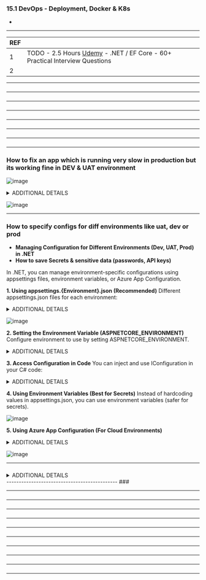 
### 15.1 DevOps - Deployment, Docker & K8s

* 



---------------------------------------------
| REF | |
| - | - |
| 1 | TODO -  2.5 Hours [Udemy](https://luxoft.udemy.com/course/net-ef-core-50-practical-interview-questions/) - .NET / EF Core - 60+ Practical Interview Questions |
| 2 | 
---------------------------------------------
### 

---------------------------------------------
### 

---------------------------------------------
### 

---------------------------------------------
### 

---------------------------------------------
### 

---------------------------------------------
### 

---------------------------------------------
### 

---------------------------------------------
### How to fix an app which is running very slow in production but its working fine in DEV & UAT environment

![image](https://github.com/user-attachments/assets/9e3d8223-d03c-442a-9b2a-9e0421d1925f)

<details>
  <summary>ADDITIONAL DETAILS </summary>  

![image](https://github.com/user-attachments/assets/4d0cb2a5-6af5-48a1-b99a-f882b55c1b9c)

![image](https://github.com/user-attachments/assets/1c9585d6-b0cd-44d3-9322-59b7a67b2dba)

![image](https://github.com/user-attachments/assets/f90e633e-ea83-4a88-a220-c36cd8f27cc4)

![image](https://github.com/user-attachments/assets/87dc5c96-4d6d-4f9b-b59e-77b6459e4354)

</details>

![image](https://github.com/user-attachments/assets/69b21a41-b88b-4a38-b405-3977b3ad2596)


---------------------------------------------
### How to specify configs for diff environments like uat, dev or prod

*  **Managing Configuration for Different Environments (Dev, UAT, Prod) in .NET**
*  **How to save Secrets & sensitive data (passwords, API keys)**

In .NET, you can manage environment-specific configurations using appsettings files, environment variables, or Azure App Configuration.

**1. Using appsettings.{Environment}.json (Recommended)**
  Different appsettings.json files for each environment:
  
<details>
  <summary>ADDITIONAL DETAILS </summary>  

![image](https://github.com/user-attachments/assets/38436105-69c3-47ac-8532-988a06512d7f)
![image](https://github.com/user-attachments/assets/b1d64940-a929-48ec-9867-2b83b6f23e7f)
  
</details>

![image](https://github.com/user-attachments/assets/5c0fbb62-23c5-4c2f-8d41-8449ccf1be4e)

**2. Setting the Environment Variable (ASPNETCORE_ENVIRONMENT)**
  Configure environment to use by setting ASPNETCORE_ENVIRONMENT.

<details>
  <summary>ADDITIONAL DETAILS </summary>  

![image](https://github.com/user-attachments/assets/5deb5f98-6061-4be5-b856-4e997ca31be7)

</details>

**3. Access Configuration in Code**
  You can inject and use IConfiguration in your C# code:
  
  <details>
  <summary>ADDITIONAL DETAILS </summary>  

![image](https://github.com/user-attachments/assets/316fd11a-bf9d-4d44-b14f-37ba35772795)

</details>

**4. Using Environment Variables (Best for Secrets)**
  Instead of hardcoding values in appsettings.json, you can use environment variables (safer for secrets).
  
![image](https://github.com/user-attachments/assets/67410ae4-250d-4a75-8829-7ffa172686b8)

**5. Using Azure App Configuration (For Cloud Environments)**

<details>
  <summary>ADDITIONAL DETAILS </summary>  
![image](https://github.com/user-attachments/assets/6b4a8236-f64c-4c38-8785-37cda8d12fdb)

</details>

![image](https://github.com/user-attachments/assets/276aa7e1-3665-486d-95e8-2c695e834a82)

---------------------------------------------
### 
<details>
  <summary>ADDITIONAL DETAILS </summary>  
</details>
---------------------------------------------
### 

---------------------------------------------
### 

---------------------------------------------
### 

---------------------------------------------
### 

---------------------------------------------
### 

---------------------------------------------
### 

---------------------------------------------
### 

---------------------------------------------
### 

---------------------------------------------
### 

---------------------------------------------
### 

---------------------------------------------
